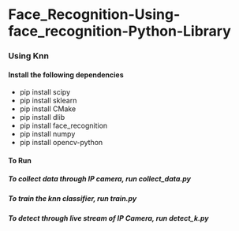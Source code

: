 # Face_Recognition-Using-face_recognition-Python-Library
<h3>Using Knn</h3>

<h4>Install the following dependencies</h4>

<ul>
	<li>pip install scipy</li>
	<li>pip install sklearn</li>
	<li>pip install CMake</li>
	<li>pip install dlib</li>
	<li>pip install face_recognition</li>
	<li>pip install numpy</li>
	<li>pip install opencv-python</li>
</ul>


<h4>To Run</h4>
<h5> To collect data through IP camera, run collect_data.py</h5>
<h5> To train the knn classifier, run train.py</h5>
<h5> To detect through live stream of IP Camera, run detect_k.py</h5>

